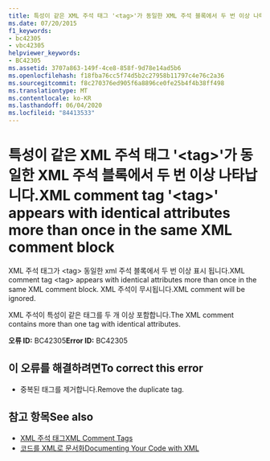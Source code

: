 ```yaml
---
title: 특성이 같은 XML 주석 태그 '<tag>'가 동일한 XML 주석 블록에서 두 번 이상 나타납니다.
ms.date: 07/20/2015
f1_keywords:
- bc42305
- vbc42305
helpviewer_keywords:
- BC42305
ms.assetid: 3707a863-149f-4ce8-858f-9d78e14ad5b6
ms.openlocfilehash: f18fba76cc5f74d5b2c27958b11797c4e76c2a36
ms.sourcegitcommit: f8c270376ed905f6a8896ce0fe25b4f4b38ff498
ms.translationtype: MT
ms.contentlocale: ko-KR
ms.lasthandoff: 06/04/2020
ms.locfileid: "84413533"
---
```

# <a name="xml-comment-tag-tag-appears-with-identical-attributes-more-than-once-in-the-same-xml-comment-block"></a><span data-ttu-id="94c89-102">특성이 같은 XML 주석 태그 '\<tag>'가 동일한 XML 주석 블록에서 두 번 이상 나타납니다.</span><span class="sxs-lookup"><span data-stu-id="94c89-102">XML comment tag '\<tag>' appears with identical attributes more than once in the same XML comment block</span></span>
<span data-ttu-id="94c89-103">XML 주석 태그가 \<tag> 동일한 xml 주석 블록에서 두 번 이상 표시 됩니다.</span><span class="sxs-lookup"><span data-stu-id="94c89-103">XML comment tag \<tag> appears with identical attributes more than once in the same XML comment block.</span></span> <span data-ttu-id="94c89-104">XML 주석이 무시됩니다.</span><span class="sxs-lookup"><span data-stu-id="94c89-104">XML comment will be ignored.</span></span>  
  
 <span data-ttu-id="94c89-105">XML 주석이 특성이 같은 태그를 두 개 이상 포함합니다.</span><span class="sxs-lookup"><span data-stu-id="94c89-105">The XML comment contains more than one tag with identical attributes.</span></span>  
  
 <span data-ttu-id="94c89-106">**오류 ID:** BC42305</span><span class="sxs-lookup"><span data-stu-id="94c89-106">**Error ID:** BC42305</span></span>  
  
## <a name="to-correct-this-error"></a><span data-ttu-id="94c89-107">이 오류를 해결하려면</span><span class="sxs-lookup"><span data-stu-id="94c89-107">To correct this error</span></span>  
  
- <span data-ttu-id="94c89-108">중복된 태그를 제거합니다.</span><span class="sxs-lookup"><span data-stu-id="94c89-108">Remove the duplicate tag.</span></span>  
  
## <a name="see-also"></a><span data-ttu-id="94c89-109">참고 항목</span><span class="sxs-lookup"><span data-stu-id="94c89-109">See also</span></span>

- [<span data-ttu-id="94c89-110">XML 주석 태그</span><span class="sxs-lookup"><span data-stu-id="94c89-110">XML Comment Tags</span></span>](../language-reference/xmldoc/index.md)
- [<span data-ttu-id="94c89-111">코드를 XML로 문서화</span><span class="sxs-lookup"><span data-stu-id="94c89-111">Documenting Your Code with XML</span></span>](../programming-guide/program-structure/documenting-your-code-with-xml.md)
